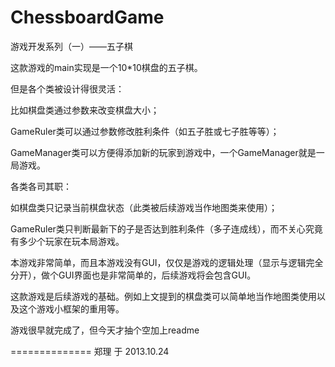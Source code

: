 ChessboardGame
==============

游戏开发系列（一）——五子棋

这款游戏的main实现是一个10*10棋盘的五子棋。

但是各个类被设计得很灵活：

  比如棋盘类通过参数来改变棋盘大小；

  GameRuler类可以通过参数修改胜利条件（如五子胜或七子胜等等）；

  GameManager类可以方便得添加新的玩家到游戏中，一个GameManager就是一局游戏。


各类各司其职：

  如棋盘类只记录当前棋盘状态（此类被后续游戏当作地图类来使用）；

  GameRuler类只判断最新下的子是否达到胜利条件（多子连成线），而不关心究竟有多少个玩家在玩本局游戏。

  
本游戏非常简单，而且本游戏没有GUI，仅仅是游戏的逻辑处理（显示与逻辑完全分开），做个GUI界面也是非常简单的，后续游戏将会包含GUI。

这款游戏是后续游戏的基础。例如上文提到的棋盘类可以简单地当作地图类使用以及这个游戏小框架的重用等。


游戏很早就完成了，但今天才抽个空加上readme

==============
郑理  于 2013.10.24

  
